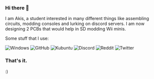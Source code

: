 ### Hi there 👋

I am Akis, a student interested in many different things like assembling circuits, modding consoles and lurking on discord servers. I am now designing 2 PCBs that would help in SD modding Wii minis. 

Some stuff that I use:

![Windows](https://img.shields.io/badge/Windows%2010-20H2-lightgrey?style=for-the-badge&logo=Windows)
![GitHub](https://img.shields.io/badge/GitHub-akisblack-lightgrey?style=for-the-badge&logo=Github)
![Kubuntu](https://img.shields.io/badge/Kubuntu-20.10-lightgrey?style=for-the-badge&logo=Ubuntu)
![Discord](https://img.shields.io/badge/Discord-akisblack%202545-lightgrey?style=for-the-badge&logo=Discord)
![Reddit](https://img.shields.io/badge/Reddit-akisblack-lightgrey?style=for-the-badge&logo=Reddit)
![Twitter](https://img.shields.io/badge/Twitter-akisblack_.-lightgrey?style=for-the-badge&logo=Twitter)

### That's it. 

 :)





